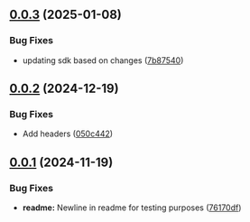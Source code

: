 ## [0.0.3](https://github.com/IBM/sds-go-sdk/compare/v0.0.2...v0.0.3) (2025-01-08)


### Bug Fixes

* updating sdk based on changes ([7b87540](https://github.com/IBM/sds-go-sdk/commit/7b87540ec0fd1cac3252d21f6e5ce21616b8c1e0))

## [0.0.2](https://github.com/IBM/sds-go-sdk/compare/v0.0.1...v0.0.2) (2024-12-19)


### Bug Fixes

* Add headers ([050c442](https://github.com/IBM/sds-go-sdk/commit/050c44269e248554f7333968826ccb2d8bf7e3b6))

## [0.0.1](https://github.com/IBM/sds-go-sdk/compare/v0.0.0...v0.0.1) (2024-11-19)


### Bug Fixes

* **readme:** Newline in readme for testing purposes ([76170df](https://github.com/IBM/sds-go-sdk/commit/76170df5f21430017d2a8d4be7bfc59bb9b9fe3e))
